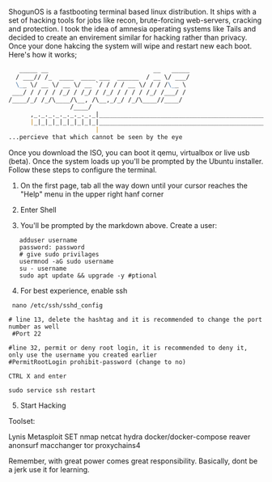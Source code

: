 ShogunOS is a fastbooting terminal based linux distribution. It ships with a set of hacking tools for jobs like recon, brute-forcing
web-servers, cracking and protection. I took the idea of amnesia operating systems like Tails and decided to create an envirement similar for 
hacking rather than privacy. Once your done hakcing the system will wipe and restart new each boot. Here's how it works;


```markdown
   _____ __                             __   _____
  / ___// /_  ____  ____ ___  ______  / __ \/ ___/
  \__ \/ __ \/ __ \/ __ `/ / / / __ \/ / / /\__ \ 
 ___/ / / / / /_/ / /_/ / /_/ / / / / /_/ /___/ / 
/____/_/ /_/\____/\__, /\__,_/_/ /_/\____//____/  
                 /____/                           
      ,_._._._._._._._._|__________________________________________________________ 
      |_|_|_|_|_|_|_|_|_|_________________________________________________________/ 
                        |                                                           
...percieve that which cannot be seen by the eye

```

Once you download the ISO, you can boot it qemu, virtualbox or live usb (beta). Once the system loads up you'll be prompted 
by the Ubuntu installer. Follow these steps to configure the terminal. 

1. On the first page, tab all the way down until your cursor reaches the "Help" menu in the upper right hanf corner

2. Enter Shell

3. You'll be prompted by the markdown above. Create a user:

```
   adduser username
   password: password
   # give sudo privilages
   usermnod -aG sudo username
   su - username
   sudo apt update && upgrade -y #ptional

```
4. For best experience, enable ssh

```
 nano /etc/ssh/sshd_config
```

```
# line 13, delete the hashtag and it is recommended to change the port number as well
 #Port 22
 
#line 32, permit or deny root login, it is recommended to deny it, only use the username you created earlier
#PermitRootLogin prohibit-password (change to no)

CTRL X and enter

sudo service ssh restart
```
5. Start Hacking

   
Toolset:

Lynis 
Metasploit 
SET 
nmap 
netcat 
hydra 
docker/docker-compose 
reaver 
anonsurf 
macchanger 
tor
proxychains4 

Remember, with great power comes great responsibility. Basically, dont be a jerk  use it for learning. 
